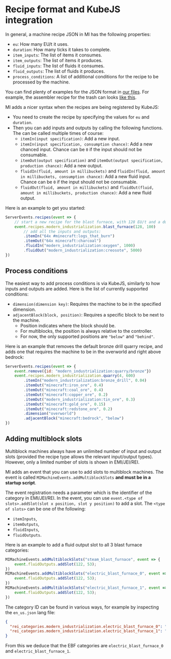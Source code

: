 # Recipe format and KubeJS integration
In general, a machine recipe JSON in MI has the following properties:
- `eu`: How many EU/t it uses.
- `duration`: How many ticks it takes to complete.
- `item_inputs`: The list of items it consumes.
- `item_outputs`: The list of items it produces.
- `fluid_inputs`: The list of fluids it consumes.
- `fluid_outputs`: The list of fluids it produces.
- `process_conditions`: A list of additional conditions for the recipe to be processed by the machine.

You can find plenty of examples for the JSON format in [our files](../src/main/resources/data/modern_industrialization/recipes).
For example, the assembler recipe for the trash can looks [like this](../src/main/resources/data/modern_industrialization/recipes/trash_can_assembler.json).

MI adds a nicer syntax when the recipes are being registered by KubeJS:
- You need to create the recipe by specifying the values for `eu` and `duration`.
- Then you can add inputs and outputs by calling the following functions. The can be called multiple times of course:
  - `itemIn(input specification)`: Add a new input.
  - `itemIn(input specification, consumption chance)`: Add a new chanced input. Chance can be `0` if the input should not be consumable.
  - `itemOut(output specification)` and `itemOut(output specification, production chance)`: Add a new output.
  - `fluidIn(fluid, amount in millibuckets)` and `fluidIn(fluid, amount in millibuckets, consumption chance)`: Add a new fluid input. Chance can be `0` if the input should not be consumable.
  - `fluidOut(fluid, amount in millibuckets)` and `fluidOut(fluid, amount in millibuckets, production chance)`: Add a new fluid output.

Here is an example to get you started:
```js
ServerEvents.recipes(event => {
    // start a new recipe for the blast furnace, with 128 EU/t and a duration of 100 ticks
    event.recipes.modern_industrialization.blast_furnace(128, 100)
        // add all the inputs and outputs:
        .itemIn("64x #minecraft:logs_that_burn")
        .itemOut("64x minecraft:charcoal")
        .fluidIn("modern_industrialization:oxygen", 1000)
        .fluidOut("modern_industrialization:creosote", 5000)
})
```

## Process conditions
The easiest way to add process conditions is via KubeJS, similarly to how inputs and outputs are added.
Here is the list of currently supported conditions:
- `dimension(dimension key)`: Requires the machine to be in the specified dimension.
- `adjacentBlock(block, position)`: Requires a specific block to be next to the machine.
  - Position indicates where the block should be.
  - For multiblocks, the position is always relative to the controller.
  - For now, the only supported positions are `"below"` and `"behind"`.

Here is an example that removes the default bronze drill quarry recipe, and adds one that requires the machine to be in the overworld and right above bedrock:
```js
ServerEvents.recipes(event => {
    event.remove({id: "modern_industrialization:quarry/bronze"})
    event.recipes.modern_industrialization.quarry(4, 600)
        .itemIn("modern_industrialization:bronze_drill", 0.04)
        .itemOut("minecraft:iron_ore", 0.4)
        .itemOut("minecraft:coal_ore", 0.4)
        .itemOut("minecraft:copper_ore", 0.2)
        .itemOut("modern_industrialization:tin_ore", 0.3)
        .itemOut("minecraft:gold_ore", 0.15)
        .itemOut("minecraft:redstone_ore", 0.2)
        .dimension("overworld")
        .adjacentBlock("minecraft:bedrock", "below")
})
```

## Adding multiblock slots
Multiblock machines always have an unlimited number of input and output slots
(provided the recipe type allows the relevant input/output types).
However, only a limited number of slots is shown in EMI/JEI/REI.

MI adds an event that you can use to add slots to multiblock machines.
The event is called `MIMachineEvents.addMultiblockSlots` **and must be in a startup script**.

The event registration needs a parameter which is the identifier of the category in EMI/JEI/REI.
In the event, you can use `event.<type of slots>.addSlot(slot x position, slot y position)` to add a slot.
The `<type of slots>` can be one of the following:
- `itemInputs`,
- `itemOutputs`,
- `fluidInputs`,
- `fluidOutputs`.

Here is an example to add a fluid output slot to all 3 blast furnace categories:
```js
MIMachineEvents.addMultiblockSlots("steam_blast_furnace", event => {
    event.fluidOutputs.addSlot(122, 53);
})
MIMachineEvents.addMultiblockSlots("electric_blast_furnace_0", event => {
    event.fluidOutputs.addSlot(122, 53);
})
MIMachineEvents.addMultiblockSlots("electric_blast_furnace_1", event => {
    event.fluidOutputs.addSlot(122, 53);
})
```

The category ID can be found in various ways, for example by inspecting the `en_us.json` lang file:
```json
{
  "rei_categories.modern_industrialization.electric_blast_furnace_0": "EBF (Cupronickel Tier)",
  "rei_categories.modern_industrialization.electric_blast_furnace_1": "EBF (Kanthal Tier)"
}
```
From this we deduce that the EBF categories are `electric_blast_furnace_0` and `electric_blast_furnace_1`.
